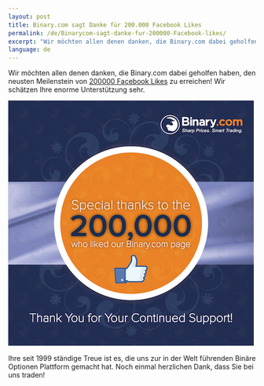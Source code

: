 ```yaml
---
layout: post
title: Binary.com sagt Danke für 200.000 Facebook Likes
permalink: /de/Binarycom-sagt-danke-fur-200000-Facebook-likes/
excerpt: "Wir möchten allen denen danken, die Binary.com dabei geholfen haben, den neusten Meilenstein von 200.000 Facebook Likes zu erreichen! Wir schätzen Ihre enorme Unterstützung sehr..."
language: de 
---
```


Wir möchten allen denen danken, die Binary.com dabei geholfen haben, den neusten Meilenstein von [200000 Facebook Likes](https://www.facebook.com/binarydotcom) zu erreichen! Wir schätzen Ihre enorme Unterstützung sehr.  


![](/images/SET-2-FB-2M-LIKES-POST-2.png)

Ihre seit 1999 ständige Treue ist es, die uns zur in der Welt führenden Binäre Optionen Plattform gemacht hat. Noch einmal herzlichen Dank, dass Sie bei uns traden!
